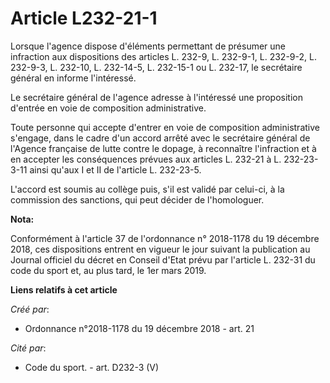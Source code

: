 # Article L232-21-1

Lorsque l'agence dispose d'éléments permettant de présumer une infraction aux dispositions des articles L. 232-9, L. 232-9-1,
L. 232-9-2, L. 232-9-3, L. 232-10, L. 232-14-5, L. 232-15-1 ou L. 232-17, le secrétaire général en informe l'intéressé.

Le secrétaire général de l'agence adresse à l'intéressé une proposition d'entrée en voie de composition administrative.

Toute personne qui accepte d'entrer en voie de composition administrative s'engage, dans le cadre d'un accord arrêté avec le
secrétaire général de l'Agence française de lutte contre le dopage, à reconnaître l'infraction et à en accepter les
conséquences prévues aux articles L. 232-21 à L. 232-23-3-11 ainsi qu'aux I et II de l'article L. 232-23-5.

L'accord est soumis au collège puis, s'il est validé par celui-ci, à la commission des sanctions, qui peut décider de
l'homologuer.

**Nota:**

Conformément à l'article 37 de l'ordonnance n° 2018-1178 du 19 décembre 2018, ces dispositions entrent en vigueur le jour
suivant la publication au Journal officiel du décret en Conseil d'Etat prévu par l'article L. 232-31 du code du sport et, au
plus tard, le 1er mars 2019.

**Liens relatifs à cet article**

_Créé par_:

  - Ordonnance n°2018-1178 du 19 décembre 2018 - art. 21

_Cité par_:

  - Code du sport. - art. D232-3 (V)
